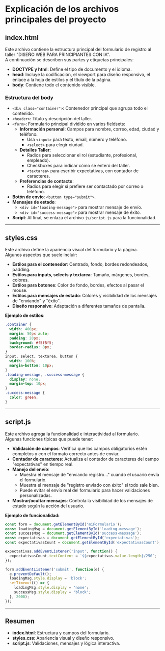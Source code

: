 # Explicación de los archivos principales del proyecto

## index.html

Este archivo contiene la estructura principal del formulario de registro al taller "DISEÑO WEB PARA PRINCIPIANTES CON IA".  
A continuación se describen sus partes y etiquetas principales:

- **DOCTYPE y html**: Define el tipo de documento y el idioma.
- **head**: Incluye la codificación, el viewport para diseño responsivo, el enlace a la hoja de estilos y el título de la página.
- **body**: Contiene todo el contenido visible.

### Estructura del body

- `<div class="container">`: Contenedor principal que agrupa todo el contenido.
- `<header>`: Título y descripción del taller.
- `<form>`: Formulario principal dividido en varios fieldsets:
  - **Información personal**: Campos para nombre, correo, edad, ciudad y teléfono.
    - Usa `<input>` para texto, email, número y teléfono.
    - `<select>` para elegir ciudad.
  - **Detalles Taller**: 
    - Radios para seleccionar el rol (estudiante, profesional, empleado).
    - Checkboxes para indicar cómo se enteró del taller.
    - `<textarea>` para escribir expectativas, con contador de caracteres.
  - **Preferencias de contacto**:
    - Radios para elegir si prefiere ser contactado por correo o teléfono.
- **Botón de envío**: `<button type="submit">`.
- **Mensajes de estado**: 
  - `<div id="loading-message">` para mostrar mensaje de envío.
  - `<div id="success-message">` para mostrar mensaje de éxito.
- **Script**: Al final, se enlaza el archivo `js/script.js` para la funcionalidad.

---

## styles.css

Este archivo define la apariencia visual del formulario y la página.  
Algunos aspectos que suele incluir:

- **Estilos para el contenedor**: Centrado, fondo, bordes redondeados, padding.
- **Estilos para inputs, selects y textarea**: Tamaño, márgenes, bordes, colores.
- **Estilos para botones**: Color de fondo, bordes, efectos al pasar el mouse.
- **Estilos para mensajes de estado**: Colores y visibilidad de los mensajes de "enviando" y "éxito".
- **Diseño responsivo**: Adaptación a diferentes tamaños de pantalla.

**Ejemplo de estilos:**
```css
.container {
  width: 400px;
  margin: 50px auto;
  padding: 20px;
  background: #f5f5f5;
  border-radius: 8px;
}
input, select, textarea, button {
  width: 100%;
  margin-bottom: 10px;
}
.loading-message, .success-message {
  display: none;
  margin-top: 10px;
}
.success-message {
  color: green;
}
```

---

## script.js

Este archivo agrega la funcionalidad e interactividad al formulario.  
Algunas funciones típicas que puede tener:

- **Validación de campos**: Verifica que los campos obligatorios estén completos y con el formato correcto antes de enviar.
- **Contador de caracteres**: Actualiza el contador de caracteres del campo "expectativas" en tiempo real.
- **Manejo del envío**: 
  - Muestra el mensaje de "enviando registro..." cuando el usuario envía el formulario.
  - Muestra el mensaje de "registro enviado con éxito" si todo sale bien.
  - Puede evitar el envío real del formulario para hacer validaciones personalizadas.
- **Mostrar/ocultar mensajes**: Controla la visibilidad de los mensajes de estado según la acción del usuario.

**Ejemplo de funcionalidad:**
```javascript
const form = document.getElementById('miFormulario');
const loadingMsg = document.getElementById('loading-message');
const successMsg = document.getElementById('success-message');
const expectativas = document.getElementById('expectativas');
const expectativasCount = document.getElementById('expectativasCount');

expectativas.addEventListener('input', function() {
  expectativasCount.textContent = `${expectativas.value.length}/250`;
});

form.addEventListener('submit', function(e) {
  e.preventDefault();
  loadingMsg.style.display = 'block';
  setTimeout(() => {
    loadingMsg.style.display = 'none';
    successMsg.style.display = 'block';
  }, 2000);
});
```

---

## Resumen

- **index.html**: Estructura y campos del formulario.
- **styles.css**: Apariencia visual y diseño responsivo.
- **script.js**: Validaciones, mensajes y lógica interactiva.

